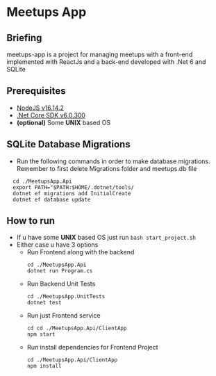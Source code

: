 # Meetups App

## Briefing
meetups-app is a project for managing meetups with a front-end implemented with ReactJs and a back-end developed with .Net 6 and SQLite

## Prerequisites
- [NodeJS v16.14.2](https://nodejs.org/download/release/v16.14.2/) 
- [.Net Core SDK v6.0.300](https://dotnet.microsoft.com/en-us/download/dotnet/6.0)
- **(optional)** Some **UNIX** based OS

## SQLite Database Migrations
 - Run the following commands in order to make database migrations. Remember to first delete Migrations folder and meetups.db file
  ```
    cd ./MeetupsApp.Api
    export PATH="$PATH:$HOME/.dotnet/tools/
    dotnet ef migrations add InitialCreate
    dotnet ef database update
  ```

## How to run
- If u have some **UNIX** based OS just run `bash start_project.sh`
- Either case u have 3 options
  - Run Frontend along with the backend 
    ```
    cd ./MeetupsApp.Api
    dotnet run Program.cs
    ```
  - Run Backend Unit Tests 
    ```
    cd ./MeetupsApp.UnitTests
    dotnet test
    ```
  - Run just Frontend service 
    ```
    cd cd ./MeetupsApp.Api/ClientApp
    npm start
    ```
  - Run install dependencies for Frontend Project
    ```
    cd ./MeetupsApp.Api/ClientApp
    npm install
      ```
